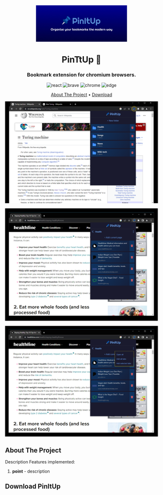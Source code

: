 <p align="center">
   <img width="300px"  src="./marque-tile.jpg" />
</p>
<h1 align="center">PinTtUp 📌</h1>
<h3 align="center"> Bookmark extension for chromium browsers. 
</h3>

<p align="center">
    <img src="https://img.shields.io/badge/react-%2320232a.svg?style=for-the-badge&logo=react&logoColor=%2361DAFB" alt=react>
    <img src="https://img.shields.io/badge/Brave-FB542B?style=for-the-badge&logo=Brave&logoColor=white" alt=brave>
    <img src="https://img.shields.io/badge/Google%20Chrome-4285F4?style=for-the-badge&logo=GoogleChrome&logoColor=white" alt=chrome>
    <img src="https://img.shields.io/badge/Edge-0078D7?style=for-the-badge&logo=Microsoft-edge&logoColor=white" alt=edge>
   
</p>
<p align="center">
  <a href="#about-the-project">About The Project</a> •
  <a href="#local-setup">Download</a>
  
</p>

<p align="center">
   <img width="700px"  src="./mockeup1.PNG" />
</p>
<p align="center">
   <img width="700px"  src="./mockup2.PNG" />
</p>
<p align="center">
   <img width="700px" src="./mockup3.PNG" />
</p>


## About The Project
Description
Features implemented:

1. **point** - description

## Download PinItUp


